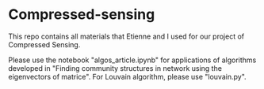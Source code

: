 # Compressed-sensing
This repo contains all materials that Etienne and I used for our project of Compressed Sensing.

Please use the notebook "algos_article.ipynb" for applications of algorithms developed in "Finding community structures in network using the eigenvectors of matrice". For Louvain algorithm, please use "louvain.py".
